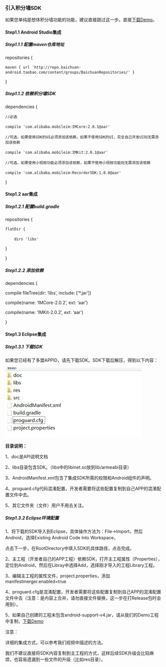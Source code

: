 ### 引入积分墙SDK

如果您单纯是想体积分墙功能的功能，建议直接跳过这一步。直接[下载Demo](https://pro-app-mt.fir.im/e9b91721f339e6e419a3b59d97f2681e5c3cf343.apk?AWSAccessKeyId=e0cada7f00f2465b929656d799937873&Expires=1486458075&Signature=WTQpDxFMtC3MmC6WT%2Bis1cnh3Mc%3D&filename=domobwall.apk_1.0.apk)。

#### Step1.1 Android Studio集成

##### Step1.1.1 配置maven仓库地址

repositories {

```
maven { url 'http://repo.baichuan-android.taobao.com/content/groups/BaichuanRepositories/' }
```

}

##### Step1.1.2 依赖积分墙SDK

dependencies {

```
//必选

compile 'com.alibaba.mobileim:IMCore:2.0.1@aar'

//可选，如果使用SDK的UI必须添加该依赖，如果不使用SDK的UI，完全自己开发UI则无需添加该依赖

compile 'com.alibaba.mobileim:IMKit:2.0.1@aar'

//可选，如果使用小视频功能必须添加该依赖，如果不使用小视频功能则无需添加该依赖

compile 'com.alibaba.mobileim:RecorderSDK:1.0.0@aar'
```

}

#### Step1.2 aar集成

##### Step1.2.1 配置build.gradle

repositories {

```
flatDir {

    dirs 'libs'
```

}

}

##### Step1.2.2 添加依赖

dependencies {

compile fileTree\(dir: ‘libs’, include: \[’\*.jar’\]\)

compile\(name: ‘IMCore-2.0.2’, ext: ‘aar’\)

compile\(name: ‘IMKit-2.0.2’, ext: ‘aar’\)

}

#### Step1.3 Eclipse集成

##### Step1.3.1 下载SDK

如果您已经有了多盟APPID，请先下载SDK。SDK下载后解压，得到以下内容：

![](/assets/import.png)

**目录说明：**

1、doc是API说明文档

2、libs目录包含SDK。（libs中的libinet.so放到lib/armeabi目录）

3、AndroidManifest.xml包含了集成SDK所需的权限和Android组件的声明。

4、proguard.cfg代码混淆配置，开发者需要将这些配置复制到自己APP的混淆配置文件中去。

5、其它文件夹（文件）用户不用去关注。

##### Step1.3.2 Eclipse环境配置

1、将下载的SDK导入到Eclipse，具体操作方法为：File-&gt;Import，然后Android，选择Existing Android Code Into Workspace，

点击下一步，在RootDirectory中填入SDK的具体路径，点击完成。

2、主工程（开发者自己的APP工程）依赖SDK，打开主工程属性（Properties），定位到Android，然后在Libray中选择Add，选择刚才导入的工程Library工程。

3、编辑主工程的属性文件，project.properties，添加manifestmerger.enabled=true

4、proguard.cfg是混淆配置，开发者需要将这些配置复制到自己APP的混淆配置文件中去（注意：是内容上合并，请勿直接文件替换，这一步在打Release包时会用到）。

5、如果自己创建的工程未包含android-support-v4.jar，请从我们的Demo工程中复制，[下载Demo](https://www.baidu.com/)

注意：

详细的集成方式，可以参考我们视频中描述的方法。

我们不建议直接将SDK内容复制到主工程的方式，这样后续SDK升级会比较麻烦，也容易遗漏到一些文件的升级（比如res目录）。

